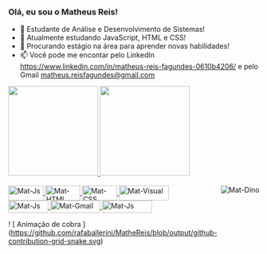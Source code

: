 ### Olá, eu sou o Matheus Reis!

- 🔭 Estudante de Análise e Desenvolvimento de Sistemas!
- 🌱 Atualmente estudando JavaScript, HTML e CSS!
- 👯 Procurando estágio na área para aprender novas habilidades!
- 📫 Você pode me encontar pelo LinkedIn https://www.linkedin.com/in/matheus-reis-fagundes-0610b4206/ 
 e pelo Gmail matheus.reisfagundes@gmail.com
 
 <div>
  <a href="https://github.com/MatheReis">
  <img height = "180em" src = "https://github-readme-stats.vercel.app/api?username=MatheReis&show_icons=true&theme=dracula&include_all_commits=true&count_private=true" />
  <img height = "180em" src = "https://github-readme-stats.vercel.app/api/top-langs/?username=MatheReis&layout=compact&langs_count= 16 & theme = dracula" />
</div>
  
  <div style = "display: inline_block"> <br>
  <img align = "center" alt = "Mat-Js" height = "30" width = "70" src = "https://img.shields.io/badge/JavaScript-F7DF1E?style=for-the-badge&logo=javascript&logoColor=white">
  <img align = "center" alt = "Mat-HTML" height = "30" width = "70" src = "https://img.shields.io/badge/HTML5-E34F26?style=for-the-badge&logo=html5&logoColor=white">
  <img align = "center" alt = "Mat-CSS" height = "30" width = "70" src = "https://img.shields.io/badge/CSS3-1572B6?style=for-the-badge&logo=css3&logoColor=white">
  <img align = "center" alt = "Mat-Visual" height = "30" width = "100" src = "https://img.shields.io/badge/Visual_Studio_Code-0078D4?style=for-the-badge&logo=visual%20studio%20code&logoColor=white">
  <img align = "right" alt = "Mat-Dino" src = "https://gizmodo.uol.com.br/wp-content/blogs.dir/8/files/2018/09/dino-chrome.gif">
</div>
  <div>
    <a href="https://instagram.com/eu_matreis" target="_blank"> <img align = "center" alt = "Mat-Js" height = "25" width = "80" img src = "https://img.shields.io/badge/-Instagram-%23E4405F?style=for-the- emblema & logo = instagram & logoColor = white "target =" _ blank "> </a>
    <a href = "matheus.reisfagundes@gmail.com"> <img align = "center" alt = "Mat-Gmail" height = "25" width = "100" img src = "https://img.shields.io/badge/Gmail-D14836?style=for-the-badge&logo=gmail&logoColor=white"> </a>
    <a href="https://www.linkedin.com/in/matheus-reis-fagundes-0610b4206/" target="_blank"> <img align = "center" alt = "Mat-Js" height = "25" width = "100" img src = "https://img.shields.io/badge/LinkedIn-0077B5?style=for-the-badge&logo=linkedin&logoColor=white" _ blank "> </a> 
  
! [ Animação de cobra ] (https://github.com/rafaballerini/MatheReis/blob/output/github-contribution-grid-snake.svg)
